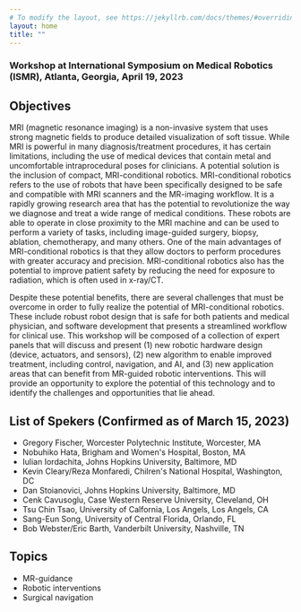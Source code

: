 ```yaml
---
# To modify the layout, see https://jekyllrb.com/docs/themes/#overriding-theme-defaults
layout: home
title: ""
---
```


### Workshop at International Symposium on Medical Robotics (ISMR), Atlanta, Georgia, April 19, 2023


## Objectives

MRI (magnetic resonance imaging) is a non-invasive system that uses strong magnetic fields to produce detailed visualization of soft tissue. While MRI is powerful in many diagnosis/treatment procedures, it has certain limitations, including the use of medical devices that contain metal and uncomfortable intraprocedural poses for clinicians. A potential solution is the inclusion of compact, MRI-conditional robotics. MRI-conditional robotics refers to the use of robots that have been specifically designed to be safe and compatible with MRI scanners and the MR-imaging workflow. It is a rapidly growing research area that has the potential to revolutionize the way we diagnose and treat a wide range of medical conditions. These robots are able to operate in close proximity to the MRI machine and can be used to perform a variety of tasks, including image-guided surgery, biopsy, ablation, chemotherapy, and many others. One of the main advantages of MRI-conditional robotics is that they allow doctors to perform procedures with greater accuracy and precision. MRI-conditional robotics also has the potential to improve patient safety by reducing the need for exposure to radiation, which is often used in x-ray/CT.

Despite these potential benefits, there are several challenges that must be overcome in order to fully realize the potential of MRI-conditional robotics. These include robust robot design that is safe for both patients and medical physician, and software development that presents a streamlined workflow for clinical use. This workshop will be composed of a collection of expert panels that will discuss and present (1) new robotic hardware design (device, actuators, and sensors), (2) new algorithm to enable improved treatment, including control, navigation, and AI, and (3) new application areas that can benefit from MR-guided robotic interventions. This will provide an opportunity to explore the potential of this technology and to identify the challenges and opportunities that lie ahead.

## List of Spekers (Confirmed as of March 15, 2023)
- Gregory Fischer, Worcester Polytechnic Institute, Worcester, MA
- Nobuhiko Hata, Brigham and Women's Hospital, Boston, MA
- Iulian Iordachita, Johns Hopkins University, Baltimore, MD
- Kevin Cleary/Reza Monfaredi, Chilren's National Hospital, Washington, DC
- Dan Stoianovici, Johns Hopkins University, Baltimore, MD
- Cenk Cavusoglu, Case Western Reserve University, Cleveland, OH
- Tsu Chin Tsao, University of Calfornia, Los Angels, Los Angels, CA
- Sang-Eun Song, University of Central Florida, Orlando, FL
- Bob Webster/Eric Barth, Vanderbilt University, Nashville, TN

## Topics
- MR-guidance
- Robotic interventions
- Surgical navigation


